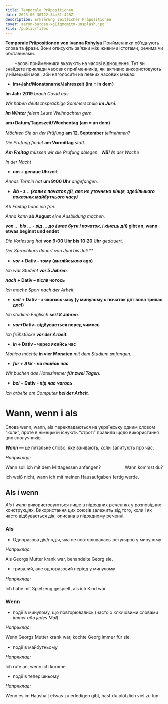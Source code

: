 ```yaml
---
title: Temporale Präpositionen
date: 2023-06-30T22:34:31.428Z
description: Erklärung zeitlicher Präpositionen
cover: aaron-burden-xg8iqmqmitm-unsplash.jpg
File: /public/files
---
```

**Temporale Präpositionen von Ivanna Rohylya**
Прийменники об’єднують слова та фрази. Вони описують зв’язки між живими істотами, речима чи обставинами.

`    `Часові прийменники вказують на часові відношення. Тут ви знайдете приклади часових прийменників, які активно використовують у німецькій мові, аби наголосити на певних часових межах.

- **im+Jahr/Monatsname/Jahreszeit**
  **(im = in dem)**

**Im Jahr 2019** *brach Covid aus.*

*Wir haben deutschsprachige Sommerschule **im Juni**.* 

***Im Winter** feiern Leute Weihnachten gern.*


  **am+Datum/Tageszeit/Wochentag**
  **(am = an dem)**

*Möchten Sie an der Prüfung* **am 12. September** *teilnehmen?*

*Die Prüfung findet* **am Vormittag** *statt.*

***Am Freitag*** *müssen wir die Prufung ablegen.*
` `***NB!** In der Woche* 

*In der Nacht*

- **um + genaue Uhrzeit**

*Annas Termin hat* **um 9:00 Uhr** *angefangen.*

- ***Ab - з... (коли є початок дії, але не уточнено кінця, здебільшого показник майбутнього часу)***

*Ab Freitag habe ich frei.* 

*Anna kann* **ab August** *eine Ausbildung machen.*


  ***von ... bis ... - від ... до ( має бути і початок, і кінець дії)* gibt an, wann etwas beginnt und endet**

*Die Vorlesung hat* **von 9:00 Uhr bis 10:20 Uhr** *gedauert.*

*Der Sprachkurs dauert* **von Juni bis Juli*.***

- ***vor* + Dativ - тому (англійською ago)**

*Ich war Student **vor 5 Jahren**.* 


  ***nach* + Dativ – після чогось**

*Ich mache Sport nach der Arbeit.*

- ***seit* + Dativ - з якогось часу (у минулому є початок дії і вона триває досі)**

*Ich studiere Englisch **seit 8 Jahren**.* 

- ***vor*+Dativ– відбувається перед чимось**

*Ich  frühstücke **vor der Arbeit**.*

- ***in* + Dativ - через якийсь час**

*Monica möchte* **in vier Monaten** *mit dem Studium anfangen.*

- ***für + Akk - на якийсь час***

*Wir buchen das Hotelzimmer **für zwei Tagen**.*

- ***bei* + Dativ *- під час чогось***

*Ich arbeite am Computer **bei der Arbeit**.*
# **Wann, wenn і als**
Слова wenn, wann, als перекладаються на українську одним словом “коли”, проте в німецькій існують “строгі” правила щодо використання цих сполучників.

***Wann*** — це питальне слово, яке вживають, коли запитують про час.

*Наприклад:*

Wann soll ich mit dem Mittagessen anfangen?
`          `Wann kommst du? 

Ich weiß nicht, wann ich mit meinen Hausaufgaben fertig werde.
## **Als і wenn**
*Als* і *wenn* використовуються лише в підрядних реченнях у розповідних конструкціях. Використання цих союзів залежить від того, коли і як часто відбувається дія, описана в підрядному реченні.
### **Als**
- Одноразова дія/подія, яка не повторювалась регулярно у минулому

*Наприклад:*

Als Georgs Mutter krank war, behandelte Georg sie.

- тривалий, але одноразовий період у минулому

*Наприклад:*

Ich habe mit Spielzeug gespielt, als ich Kind war.
### **Wenn**
- події в минулому, що повторювались (часто з ключовими словами *immer або jedes Mal*)

*Наприклад:*

Wenn Georgs Mutter krank war, kochte Georg immer für sie.

- події в майбутньому

*Наприклад:*

Ich rufe an, wenn ich komme.

- події в теперішньому

*Наприклад:*

Wenn es im Haushalt etwas zu erledigen gibt, hast du plötzlich viel zu tun.


